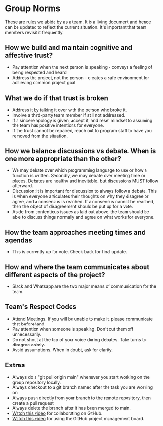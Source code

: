 # Group Norms

These are rules we abide by as a team. It is a living document and hence can be updated
to reflect the current situation. It's important that team members revisit it frequently.

## How we build and maintain cognitive and affective trust?

- Pay attention when the next person is speaking - conveys a feeling of being respected
  and heard
- Address the project, not the person - creates a safe environment for achieving
  common project goal

## What we do if that trust is broken

- Address it by talking it over with the person who broke it.
- Involve a third-party team member if still not addressed.
- If a sincere apology is given, accept it, and reset mindset to assuming the team
  has positive intentions for everyone.
- If the trust cannot be repaired, reach out to program staff to have you removed
  from the situation.

## How we balance discussions vs debate. When is one more appropriate than the other?

- We may debate over which programming language to use or how a function is
  written. Secondly, we may debate over meeting time or places. Debates are healthy
  and inevitable, but discussions MUST follow afterward.
- Discussion: it is important for discussion to always follow a debate. This is
  when everyone articulates their thoughts on why they disagree or agree, and a
  consensus is reached. If a consensus cannot be reached, then the object of
  disagreement should be put up for a vote.
- Aside from contentious issues as laid out above,
  the team should be able to discuss things
  normally and agree on what works for everyone.

## How the team approaches meeting times and agendas

- This is currently up for vote. Check back for final update.

## How and where the team communicates about different aspects of the project?

- Slack and Whatsapp are the two major means of communication for the team.

## Team's Respect Codes

- Attend Meetings. If you will be unable to make it, please communicate that beforehand.
- Pay attention when someone is speaking. Don't cut them off unnecessarily.
- Do not shout at the top of your voice during debates. Take turns to disagree calmly.
- Avoid assumptions. When in doubt, ask for clarity.

## Extras

- Always do a "git pull origin main" whenever you start working on the group repository
  locally.
- Always checkout to a git branch named after the task you are working on.
- Always push directly from your branch to the remote repository, then create a
  pull request.
- Always delete the branch after it has been merged to main.
- [Watch this video](https://www.youtube.com/watch?v=MnUd31TvBoU&t=18s) for
  collaborating on GitHub.
- [Watch this video](https://www.youtube.com/watch?v=oPQgFxHcjAw) for using the
  GitHub project management board.
